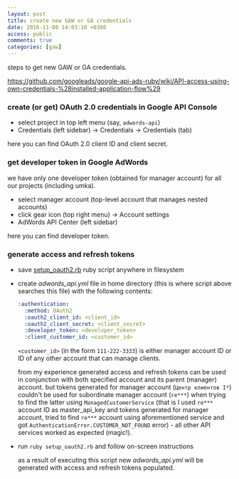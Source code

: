 ```yaml
---
layout: post
title: create new GAW or GA credentials
date: 2016-11-08 14:03:10 +0300
access: public
comments: true
categories: [gaw]
---
```


steps to get new GAW or GA credentials.

<!-- more -->

<https://github.com/googleads/google-api-ads-ruby/wiki/API-access-using-own-credentials-%28installed-application-flow%29>

### create (or get) OAuth 2.0 credentials in Google API Console

- select project in top left menu (say, `adwords-api`)
- Credentials (left sidebar) -> Credentials -> Credentials (tab)

here you can find OAuth 2.0 client ID and client secret.

### get developer token in Google AdWords

we have only one developer token (obtained for manager account) for
all our projects (including umka).

- select manager account (top-level account that manages nested accounts)
- click gear icon (top right menu) -> Account settings
- AdWords API Center (left sidebar)

here you can find developer token.

### generate access and refresh tokens

- save
  [setup_oauth2.rb](https://github.com/googleads/google-api-ads-ruby/blob/master/adwords_api/examples/v201607/misc/setup_oauth2.rb)
  ruby script anywhere in filesystem
- create _adwords_api.yml_ file in home directory
  (this is where script above searches this file)
  with the following contents:

  ```yaml
  :authentication:
    :method: OAuth2
    :oauth2_client_id: <client_id>
    :oauth2_client_secret: <client_secret>
    :developer_token: <developer_token>
    :client_customer_id: <customer_id>
  ```

  `<customer_id>` (in the form `111-222-3333`) is either manager account ID
  or ID of any other account that can manage clients.

  from my experience generated access and refresh tokens can be used in
  conjunction with both specified account and its parent (manager) account.
  but tokens generated for manager account (`Центр клиентов I*`)
  couldn't be used for subordinate manager account (`re***`) when
  trying to find the latter using `ManagedCustomerService`
  (that is I used `re***` account ID as master_api_key and tokens generated
  for manager account, tried to find `re***` account using aforementioned
  service and got `AuthenticationError.CUSTOMER_NOT_FOUND` error) -
  all other API services worked as expected (magic!).

- run `ruby setup_oauth2.rb` and follow on-screen instructions

  as a result of executing this script new _adwords_api.yml_ will be generated
  with access and refresh tokens populated.
